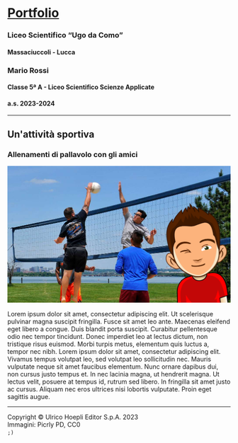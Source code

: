 # [Portfolio](README.md)

### Liceo Scientifico “Ugo da Como”
#### Massaciuccoli - Lucca
### Mario Rossi
#### Classe 5ª A - Liceo Scientifico Scienze Applicate
#### a.s. 2023-2024

---

## Un'attività sportiva

### Allenamenti di pallavolo con gli amici

![io a pallavolo](images/me-at-volleyball.png)

Lorem ipsum dolor sit amet, consectetur adipiscing elit. Ut scelerisque pulvinar magna suscipit fringilla. Fusce sit amet leo ante. Maecenas eleifend eget libero a congue. Duis blandit porta suscipit. Curabitur pellentesque odio nec tempor tincidunt. Donec imperdiet leo at lectus dictum, non tristique risus euismod. Morbi turpis metus, elementum quis luctus a, tempor nec nibh. Lorem ipsum dolor sit amet, consectetur adipiscing elit. Vivamus tempus volutpat leo, sed volutpat leo sollicitudin nec. Mauris vulputate neque sit amet faucibus elementum. Nunc ornare dapibus dui, non cursus justo tempus et. In nec lacinia magna, ut hendrerit magna. Ut lectus velit, posuere at tempus id, rutrum sed libero. In fringilla sit amet justo ac cursus. Aliquam nec eros ultrices nisi lobortis vulputate. Proin eget sagittis augue.

---
Copyright © Ulrico Hoepli Editor S.p.A. 2023  
Immagini: Picrly PD, CC0  
`;)`
